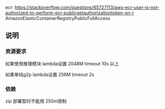 ecr: https://stackoverflow.com/questions/65727113/aws-ecr-user-is-not-authorized-to-perform-ecr-publicgetauthorizationtoken-on-r
AmazonElasticContainerRegistryPublicFullAccess



## 说明

### 资源要求 
如果使用推理模块
lambda设置 2048M  timeout 10s 以上 

如果单纯g2p
lambda设置 256M  timeout 2s

### 依赖

zip 部署暂时不能用 250m限制